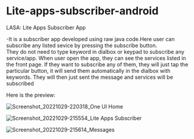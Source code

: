 # Lite-apps-subscriber-android

LASA: Lite Apps Subscriber App

-It is a subscriber app developed using raw java code.Here user can subscribe any listed sevice by pressing the subscribe button.  
They do not need to type keyword in dialbox or keypad to subscribe any service/app.
When user open the app, they can see the services listed in the front page. If they want to subscribe any of them, 
they will just tap the particular button, it will send them automatically in the dialbox with keywords.
They will then just sent the message and services will be subscribed

Here is the preview:


![Screenshot_20221029-220318_One UI Home](https://user-images.githubusercontent.com/35773374/198842067-a9187d0b-999b-42bb-ae65-2ce7f8a5396c.jpg)

![Screenshot_20221029-215554_Lite Apps Subscriber](https://user-images.githubusercontent.com/35773374/198842075-8db31598-ccf2-4ddd-b856-20caa008ceb9.jpg)

![Screenshot_20221029-215614_Messages](https://user-images.githubusercontent.com/35773374/198842088-081e6aa6-6095-4ede-8522-292278bbb289.jpg)
